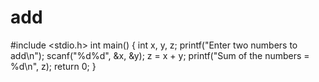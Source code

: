 # add
#include &lt;stdio.h> int main() {   int x, y, z;    printf("Enter two numbers to add\n");   scanf("%d%d", &amp;x, &amp;y);    z = x + y;    printf("Sum of the numbers = %d\n", z);    return 0; }

